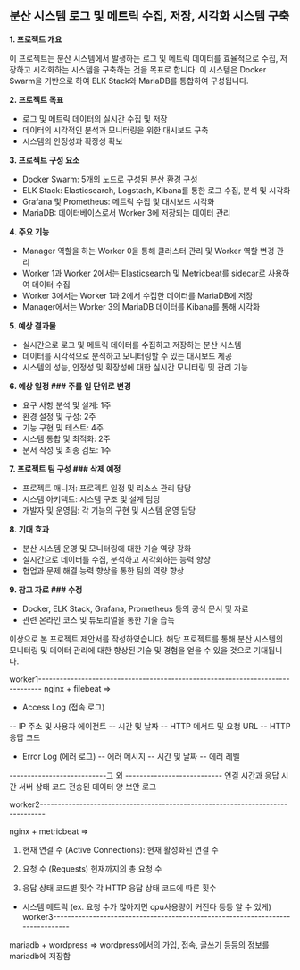## 분산 시스템 로그 및 메트릭 수집, 저장, 시각화 시스템 구축

**1. 프로젝트 개요**

이 프로젝트는 분산 시스템에서 발생하는 로그 및 메트릭 데이터를 효율적으로 수집, 저장하고 시각화하는 시스템을 구축하는 것을 목표로 합니다. 이 시스템은 Docker Swarm을 기반으로 하여 ELK Stack와 MariaDB를 통합하여 구성됩니다.

**2. 프로젝트 목표**

- 로그 및 메트릭 데이터의 실시간 수집 및 저장
- 데이터의 시각적인 분석과 모니터링을 위한 대시보드 구축
- 시스템의 안정성과 확장성 확보

**3. 프로젝트 구성 요소**

- Docker Swarm: 5개의 노드로 구성된 분산 환경 구성
- ELK Stack: Elasticsearch, Logstash, Kibana를 통한 로그 수집, 분석 및 시각화
- Grafana 및 Prometheus: 메트릭 수집 및 대시보드 시각화
- MariaDB: 데이터베이스로서 Worker 3에 저장되는 데이터 관리

**4. 주요 기능**

- Manager 역할을 하는 Worker 0을 통해 클러스터 관리 및 Worker 역할 변경 관리
- Worker 1과 Worker 2에서는 Elasticsearch 및 Metricbeat를 sidecar로 사용하여 데이터 수집
- Worker 3에서는 Worker 1과 2에서 수집한 데이터를 MariaDB에 저장
- Manager에서는 Worker 3의 MariaDB 데이터를 Kibana를 통해 시각화

**5. 예상 결과물**

- 실시간으로 로그 및 메트릭 데이터를 수집하고 저장하는 분산 시스템
- 데이터를 시각적으로 분석하고 모니터링할 수 있는 대시보드 제공
- 시스템의 성능, 안정성 및 확장성에 대한 실시간 모니터링 및 관리 기능

**6. 예상 일정 ### 주를 일 단위로 변경**

- 요구 사항 분석 및 설계: 1주
- 환경 설정 및 구성: 2주
- 기능 구현 및 테스트: 4주
- 시스템 통합 및 최적화: 2주
- 문서 작성 및 최종 검토: 1주

**7. 프로젝트 팀 구성 ### 삭제 예정**

- 프로젝트 매니저: 프로젝트 일정 및 리소스 관리 담당
- 시스템 아키텍트: 시스템 구조 및 설계 담당
- 개발자 및 운영팀: 각 기능의 구현 및 시스템 운영 담당

**8. 기대 효과**

- 분산 시스템 운영 및 모니터링에 대한 기술 역량 강화
- 실시간으로 데이터를 수집, 분석하고 시각화하는 능력 향상
- 협업과 문제 해결 능력 향상을 통한 팀의 역량 향상

**9. 참고 자료 ### 수정**

- Docker, ELK Stack, Grafana, Prometheus 등의 공식 문서 및 자료
- 관련 온라인 코스 및 튜토리얼을 통한 기술 습득

이상으로 본 프로젝트 제안서를 작성하였습니다. 해당 프로젝트를 통해 분산 시스템의 모니터링 및 데이터 관리에 대한 향상된 기술 및 경험을 얻을 수 있을 것으로 기대됩니다.

</aside>

worker1-------------------------------------------------------------------------------
nginx + filebeat
=> 
- Access Log (접속 로그)

-- IP 주소 및 사용자 에이전트
-- 시간 및 날짜
-- HTTP 메서드 및 요청 URL
-- HTTP 응답 코드

- Error Log (에러 로그)
-- 에러 메시지
-- 시간 및 날짜
-- 에러 레벨

---------------------------그 외 ---------------------------
연결 시간과 응답 시간
서버 상태 코드
전송된 데이터 양
보안 로그

worker2-------------------------------------------------------------------------------

nginx + metricbeat
=>
1. 현재 연결 수 (Active Connections):
현재 활성화된 연결 수

2. 요청 수 (Requests)
현재까지의 총 요청 수

3. 응답 상태 코드별 횟수
각 HTTP 응답 상태 코드에 따른 횟수

+ 시스템 메트릭 (ex. 요청 수가 많아지면 cpu사용량이 커진다 등등 알 수 있게)
worker3-------------------------------------------------------------------------------

mariadb + wordpress 
=> wordpress에서의 가입, 접속, 글쓰기 등등의 정보를 mariadb에 저장함
